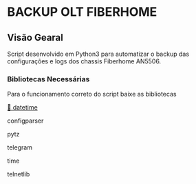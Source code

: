 
# BACKUP OLT FIBERHOME

## Visão Gearal
Script desenvolvido em Python3 para automatizar o backup das configurações e logs dos chassis Fiberhome AN5506.

### Bibliotecas Necessárias
Para o funcionamento correto do script baixe as bibliotecas
<p>
  <a href="https://docs.python.org/3/library/datetime.html">🔗 datetime</a>
</p>
<p>configparser</p>
<p>pytz</p>
<p>telegram</p>
<p>time</p>
<p>telnetlib</p>

  
